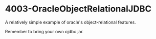 # 4003-OracleObjectRelationalJDBC
A relatively simple example of oracle's object-relational features.

Remember to bring your own ojdbc jar. 
